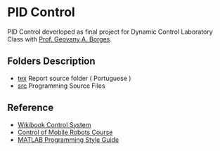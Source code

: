# PID Control 

PID Control deverloped as final project for Dynamic Control Laboratory Class with [Prof. Geovany A. Borges](http://www.ene.unb.br/gaborges/publicacoes/index.htm).

## Folders Description

 - [tex](tex) Report source folder ( Portuguese )
 - [src](src) Programming Source Files

## Reference

 * [Wikibook Control System](https://en.wikibooks.org/wiki/Control_Systems)
 * [Control of Mobile Robots Course](https://www.youtube.com/watch?v=aSwCMK96NOw&list=PLp8ijpvp8iCvFDYdcXqqYU5Ibl_aOqwjr)
 * [MATLAB Programming Style Guide](https://sites.google.com/site/matlabstyleguidelines/naming-conventions/functions)